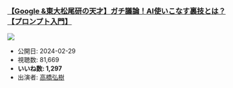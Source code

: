 ### [【Google &東大松尾研の天才】ガチ議論！AI使いこなす裏技とは？【プロンプト入門】](https://www.youtube.com/watch?v=MblAcX9u9s0)
[![](https://img.youtube.com/vi/MblAcX9u9s0/sddefault.jpg)](https://www.youtube.com/watch?v=MblAcX9u9s0)
-   公開日: 2024-02-29
-   視聴数: 81,669
-   **いいね数: 1,297**
-   出演者: [高橋弘樹](/rehacq_fan/people/高橋弘樹 "wikilink")
